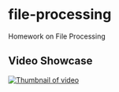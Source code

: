 # file-processing
Homework on File Processing

## Video Showcase
[![Thumbnail of video](https://img.youtube.com/vi/ui4arCYlXos/0.jpg)](https://youtu.be/ui4arCYlXos)

